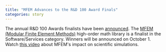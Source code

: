 ```yaml
---
title: "MFEM Advances to the R&D 100 Award Finals"
categories: story
---
```


The annual R&D 100 Awards finalists have been [announced](https://www.rdworldonline.com/finalists-for-2020-rd-100-awards-are-unveiled/). The [MFEM (Modular Finite Element Methods)](https://mfem.org/) high-order math library is a finalist in the Software/Services category. Winners will be announced on October 1. Watch [this video](https://www.youtube.com/watch?v=Rpccj3NopSE) about MFEM's impact on scientific simulations.
